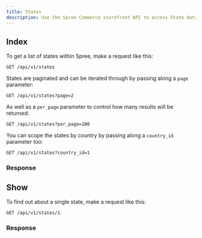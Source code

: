 ```yaml
---
title: States
description: Use the Spree Commerce storefront API to access State data.
---
```


## Index

To get a list of states within Spree, make a request like this:

```text
GET /api/v1/states
```

States are paginated and can be iterated through by passing along a `page`
parameter:

```text
GET /api/v1/states?page=2
```

As well as a `per_page` parameter to control how many results will be returned:

```text
GET /api/v1/states?per_page=100
```

You can scope the states by country by passing along a `country_id` parameter
too:

```text
GET /api/v1/states?country_id=1
```

### Response

<status code="200"></status>
<json sample="states"></json>

## Show

To find out about a single state, make a request like this:

```text
GET /api/v1/states/1
```

### Response

<status code="200"></status>
<json sample="state"></json>

